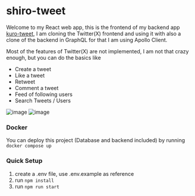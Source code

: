 # shiro-tweet

Welcome to my React web app, this is the frontend of my backend app [kuro-tweet](https://github.com/kuro-vale/kuro-tweet),
I am cloning the Twitter(X) frontend and using it with also a clone of the backend in GraphQL for that I am using Apollo Client.

Most of the features of Twitter(X) are not implemented, I am not that crazy enough, but you can do the basics like

- Create a tweet
- Like a tweet
- Retweet
- Comment a tweet
- Feed of following users
- Search Tweets / Users

![image](https://github.com/kuro-vale/shiro-tweet/assets/87244716/faa3581b-1d4f-44c8-b10b-d07021159fff)
![image](https://github.com/kuro-vale/shiro-tweet/assets/87244716/2cb81453-ddb8-4d9d-9377-c8eaf5a9db0e)

### Docker

You can deploy this project (Database and backend included) by running ```docker compose up```

### Quick Setup

1. create a .env file, use .env.example as reference
2. run ```npm install```
3. run ```npm run start```
